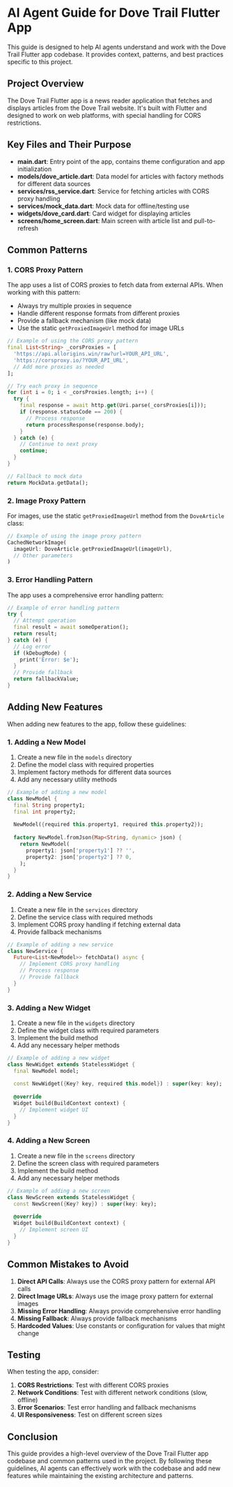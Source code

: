 # AI Agent Guide for Dove Trail Flutter App

This guide is designed to help AI agents understand and work with the Dove Trail Flutter app codebase. It provides context, patterns, and best practices specific to this project.

## Project Overview

The Dove Trail Flutter app is a news reader application that fetches and displays articles from the Dove Trail website. It's built with Flutter and designed to work on web platforms, with special handling for CORS restrictions.

## Key Files and Their Purpose

- **main.dart**: Entry point of the app, contains theme configuration and app initialization
- **models/dove_article.dart**: Data model for articles with factory methods for different data sources
- **services/rss_service.dart**: Service for fetching articles with CORS proxy handling
- **services/mock_data.dart**: Mock data for offline/testing use
- **widgets/dove_card.dart**: Card widget for displaying articles
- **screens/home_screen.dart**: Main screen with article list and pull-to-refresh

## Common Patterns

### 1. CORS Proxy Pattern

The app uses a list of CORS proxies to fetch data from external APIs. When working with this pattern:

- Always try multiple proxies in sequence
- Handle different response formats from different proxies
- Provide a fallback mechanism (like mock data)
- Use the static `getProxiedImageUrl` method for image URLs

```dart
// Example of using the CORS proxy pattern
final List<String> _corsProxies = [
  'https://api.allorigins.win/raw?url=YOUR_API_URL',
  'https://corsproxy.io/?YOUR_API_URL',
  // Add more proxies as needed
];

// Try each proxy in sequence
for (int i = 0; i < _corsProxies.length; i++) {
  try {
    final response = await http.get(Uri.parse(_corsProxies[i]));
    if (response.statusCode == 200) {
      // Process response
      return processResponse(response.body);
    }
  } catch (e) {
    // Continue to next proxy
    continue;
  }
}

// Fallback to mock data
return MockData.getData();
```

### 2. Image Proxy Pattern

For images, use the static `getProxiedImageUrl` method from the `DoveArticle` class:

```dart
// Example of using the image proxy pattern
CachedNetworkImage(
  imageUrl: DoveArticle.getProxiedImageUrl(imageUrl),
  // Other parameters
)
```

### 3. Error Handling Pattern

The app uses a comprehensive error handling pattern:

```dart
// Example of error handling pattern
try {
  // Attempt operation
  final result = await someOperation();
  return result;
} catch (e) {
  // Log error
  if (kDebugMode) {
    print('Error: $e');
  }
  // Provide fallback
  return fallbackValue;
}
```

## Adding New Features

When adding new features to the app, follow these guidelines:

### 1. Adding a New Model

1. Create a new file in the `models` directory
2. Define the model class with required properties
3. Implement factory methods for different data sources
4. Add any necessary utility methods

```dart
// Example of adding a new model
class NewModel {
  final String property1;
  final int property2;
  
  NewModel({required this.property1, required this.property2});
  
  factory NewModel.fromJson(Map<String, dynamic> json) {
    return NewModel(
      property1: json['property1'] ?? '',
      property2: json['property2'] ?? 0,
    );
  }
}
```

### 2. Adding a New Service

1. Create a new file in the `services` directory
2. Define the service class with required methods
3. Implement CORS proxy handling if fetching external data
4. Provide fallback mechanisms

```dart
// Example of adding a new service
class NewService {
  Future<List<NewModel>> fetchData() async {
    // Implement CORS proxy handling
    // Process response
    // Provide fallback
  }
}
```

### 3. Adding a New Widget

1. Create a new file in the `widgets` directory
2. Define the widget class with required parameters
3. Implement the build method
4. Add any necessary helper methods

```dart
// Example of adding a new widget
class NewWidget extends StatelessWidget {
  final NewModel model;
  
  const NewWidget({Key? key, required this.model}) : super(key: key);
  
  @override
  Widget build(BuildContext context) {
    // Implement widget UI
  }
}
```

### 4. Adding a New Screen

1. Create a new file in the `screens` directory
2. Define the screen class with required parameters
3. Implement the build method
4. Add any necessary helper methods

```dart
// Example of adding a new screen
class NewScreen extends StatelessWidget {
  const NewScreen({Key? key}) : super(key: key);
  
  @override
  Widget build(BuildContext context) {
    // Implement screen UI
  }
}
```

## Common Mistakes to Avoid

1. **Direct API Calls**: Always use the CORS proxy pattern for external API calls
2. **Direct Image URLs**: Always use the image proxy pattern for external images
3. **Missing Error Handling**: Always provide comprehensive error handling
4. **Missing Fallback**: Always provide fallback mechanisms
5. **Hardcoded Values**: Use constants or configuration for values that might change

## Testing

When testing the app, consider:

1. **CORS Restrictions**: Test with different CORS proxies
2. **Network Conditions**: Test with different network conditions (slow, offline)
3. **Error Scenarios**: Test error handling and fallback mechanisms
4. **UI Responsiveness**: Test on different screen sizes

## Conclusion

This guide provides a high-level overview of the Dove Trail Flutter app codebase and common patterns used in the project. By following these guidelines, AI agents can effectively work with the codebase and add new features while maintaining the existing architecture and patterns.
